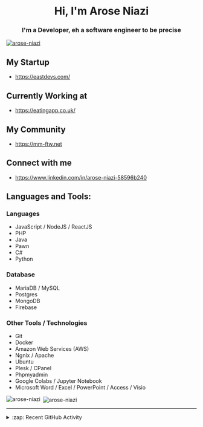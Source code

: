 <h1 align="center">Hi, I'm Arose Niazi</h1>
<h3 align="center">I'm a Developer, eh a software engineer to be precise</h3>

<p align="left"> <a href="https://github.com/ryo-ma/github-profile-trophy"><img src="https://github-profile-trophy.vercel.app/?username=arose-niazi" alt="arose-niazi" /></a> </p>

## My Startup
- https://eastdevs.com/

## Currently Working at
- https://eatingapp.co.uk/

## My Community 
- https://mm-ftw.net

## Connect with me
- https://www.linkedin.com/in/arose-niazi-58596b240


## Languages and Tools:
### Languages
- JavaScript / NodeJS / ReactJS
- PHP
- Java
- Pawn
- C#
- Python

### Database
- MariaDB / MySQL
- Postgres
- MongoDB
- Firebase 

### Other Tools / Technologies 
- Git
- Docker
- Amazon Web Services (AWS)
- Ngnix / Apache
- Ubuntu
- Plesk / CPanel
- Phpmyadmin
- Google Colabs / Jupyter Notebook
- Microsoft Word / Excel / PowerPoint / Access / Visio


<p><img align="left" src="https://github-readme-stats.vercel.app/api/top-langs?username=arose-niazi&show_icons=true&locale=en&layout=compact" alt="arose-niazi" /></p>

<p>&nbsp;<img align="center" src="https://github-readme-stats.vercel.app/api?username=arose-niazi&count_private=true&show_icons=true&locale=en" alt="arose-niazi" /></p>

---

<details>
  <summary>:zap: Recent GitHub Activity</summary>
  
<!--START_SECTION:activity-->
1. 💪 Opened PR [#2](https://github.com/MuhammadNouman-22/FA18-BSE-078-S2-WT/pull/2) in [MuhammadNouman-22/FA18-BSE-078-S2-WT](https://github.com/MuhammadNouman-22/FA18-BSE-078-S2-WT)
2. ❌ Reopened PR [#1](https://github.com/MuhammadNouman-22/FA18-BSE-078-S2-WT/pull/1) in [MuhammadNouman-22/FA18-BSE-078-S2-WT](https://github.com/MuhammadNouman-22/FA18-BSE-078-S2-WT)
3. ❌ Closed PR [#1](https://github.com/MuhammadNouman-22/FA18-BSE-078-S2-WT/pull/1) in [MuhammadNouman-22/FA18-BSE-078-S2-WT](https://github.com/MuhammadNouman-22/FA18-BSE-078-S2-WT)
4. 💪 Opened PR [#1](https://github.com/MuhammadNouman-22/FA18-BSE-078-S2-WT/pull/1) in [MuhammadNouman-22/FA18-BSE-078-S2-WT](https://github.com/MuhammadNouman-22/FA18-BSE-078-S2-WT)
5. 🎉 Merged PR [#1](https://github.com/Arose-Niazi/Sky-Shooter/pull/1) in [Arose-Niazi/Sky-Shooter](https://github.com/Arose-Niazi/Sky-Shooter)
<!--END_SECTION:activity-->
</details>
